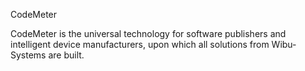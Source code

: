 CodeMeter

CodeMeter is the universal technology for software publishers and intelligent device manufacturers, upon which all solutions from Wibu-Systems are built.